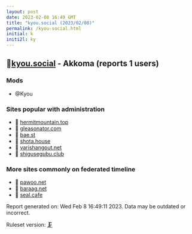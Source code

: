 ```yaml
---
layout: post
date: 2023-02-08 16:49 GMT
title: "kyou.social (2023/02/08)"
permalink: /kyou-social.html
initial: k
initi2l: ky
---
```


## 🧸[kyou.social](https://kyou.social) - Akkoma (reports 1 users)

### Mods
 * @Kyou

### Sites popular with administration

* 🧸 [hermitmountain.top](/hermitmountain-top.html)
* 🧸 [gleasonator.com](/gleasonator-com.html)
* 🧸 [bae.st](/bae-st.html)
* 🧸 [shota.house](/shota-house.html)
* 🐘 [varishangout.net](/varishangout-net.html)
* 🐘 [shigusegubu.club](/shigusegubu-club.html)

### More sites commonly on federated timeline

* 🧸 [pawoo.net](/pawoo-net.html)
* 🧸 [baraag.net](/baraag-net.html)
* 🐘 [seal.cafe](/seal-cafe.html)

Report generated on: Wed Feb  8 16:49:11 2023. Data may be outdated or incorrect.

Ruleset version: [🗜](/version-clamp)

